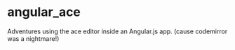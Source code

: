 angular_ace
===========

Adventures using the ace editor inside an Angular.js app. (cause codemirror was a nightmare!)
